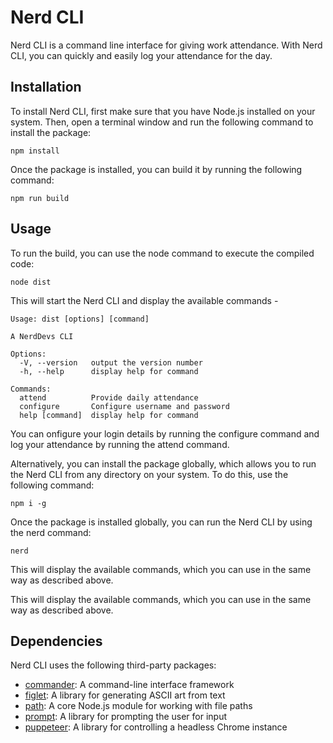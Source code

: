 # Nerd CLI

Nerd CLI is a command line interface for giving work attendance. With Nerd CLI, you can quickly and easily log your attendance for the day.

## Installation
To install Nerd CLI, first make sure that you have Node.js installed on your system. Then, open a terminal window and run the following command to install the package:
```
npm install
```
Once the package is installed, you can build it by running the following command:

```
npm run build
```
## Usage
To run the build, you can use the node command to execute the compiled code:
```
node dist
```

This will start the Nerd CLI and display the available commands -
```
Usage: dist [options] [command]

A NerdDevs CLI

Options:
  -V, --version   output the version number
  -h, --help      display help for command

Commands:
  attend          Provide daily attendance
  configure       Configure username and password
  help [command]  display help for command

```
You can onfigure your login details by running the configure command and log your attendance by running the attend command.

Alternatively, you can install the package globally, which allows you to run the Nerd CLI from any directory on your system. To do this, use the following command:
```
npm i -g
```
Once the package is installed globally, you can run the Nerd CLI by using the nerd command:
```
nerd
```
This will display the available commands, which you can use in the same way as described above.


This will display the available commands, which you can use in the same way as described above.

## Dependencies

Nerd CLI uses the following third-party packages:

- [commander](https://github.com/tj/commander.js): A command-line interface framework
- [figlet](https://github.com/patorjk/figlet.js): A library for generating ASCII art from text
- [path](https://nodejs.org/api/path.html): A core Node.js module for working with file paths
- [prompt](https://github.com/flatiron/prompt): A library for prompting the user for input
- [puppeteer](https://github.com/puppeteer/puppeteer): A library for controlling a headless Chrome instance
